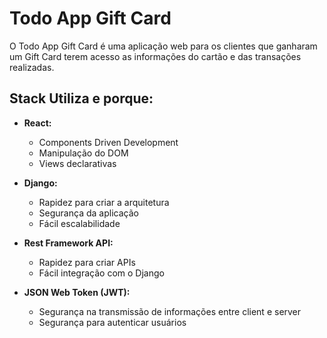 # Todo App Gift Card

O Todo App Gift Card é uma aplicação web para os clientes que ganharam um Gift Card terem acesso as informações do cartão e das transações realizadas.

## Stack Utiliza e porque:
- **React:**
  - Components Driven Development 
  - Manipulação do DOM 
  - Views declarativas  
 
- **Django:**
  - Rapidez para criar a arquitetura
  - Segurança da aplicação
  - Fácil escalabilidade

- **Rest Framework API:**
  - Rapidez para criar APIs
  - Fácil integração com o Django
 
- **JSON Web Token (JWT):**
  - Segurança na transmissão de informações entre client e server
  - Segurança para autenticar usuários

